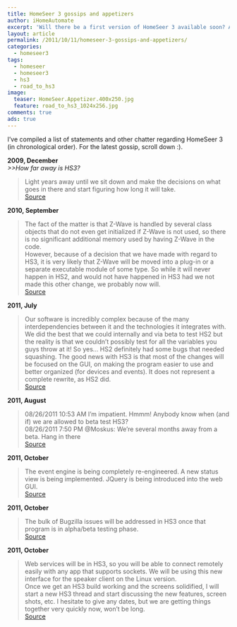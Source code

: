 ```yaml
---
title: HomeSeer 3 gossips and appetizers
author: iHomeAutomate
excerpt: 'Will there be a first version of HomeSeer 3 available soon? A summary of (official) statements and other HS3 gossip.'
layout: article
permalink: /2011/10/11/homeseer-3-gossips-and-appetizers/
categories:
  - homeseer3
tags:
  - homeseer
  - homeseer3
  - hs3
  - road_to_hs3
image:
  teaser: HomeSeer.Appetizer.400x250.jpg
  feature: road_to_hs3_1024x256.jpg
comments: true
ads: true
---
```

I&#8217;ve compiled a list of statements and other chatter regarding HomeSeer 3 (in chronological order). For the latest gossip, scroll down :).



**2009, December**  
*>>How far away is HS3?*
  
> Light years away until we sit down and make the decisions on what goes in there and start figuring how long it will take.  
[Source][1] 

**2010, September**
  
> The fact of the matter is that Z-Wave is handled by several class objects that do not even get initialized if Z-Wave is not used, so there is no significant additional memory used by having Z-Wave in the code.
<br/>However, because of a decision that we have made with regard to HS3, it is very likely that Z-Wave will be moved into a plug-in or a separate executable module of some type. So while it will never happen in HS2, and would not have happened in HS3 had we not made this other change, we probably now will.  
[Source][2]

**2011, July**
  
> Our software is incredibly complex because of the many interdependencies between it and the technologies it integrates with. We did the best that we could internally and via beta to test HS2 but the reality is that we couldn&#8217;t possibly test for all the variables you guys throw at it! So yes&#8230; HS2 definitely had some bugs that needed squashing. The good news with HS3 is that most of the changes will be focused on the GUI, on making the program easier to use and better organized (for devices and events). It does not represent a complete rewrite, as HS2 did.  
[Source][3] 

**2011, August**
  
> 08/26/2011 10:53 AM I&#8217;m impatient. Hmmm! Anybody know when (and if) we are allowed to beta test HS3?<br/>
08/26/2011 7:50 PM @Moskus: We&#8217;re several months away from a beta. Hang in there  
[Source][4]

**2011, October**
  
> The event engine is being completely re-engineered. A new status view is being implemented. JQuery is being introduced into the web GUI.  
[Source][5]

**2011, October**
  
> The bulk of Bugzilla issues will be addressed in HS3 once that program is in alpha/beta testing phase.  
[Source][6]

**2011, October**
  
> Web services will be in HS3, so you will be able to connect remotely easily with any app that supports sockets. We will be using this new interface for the speaker client on the Linux version.  
Once we get an HS3 build working and the screens solidified, I will start a new HS3 thread and start discussing the new features, screen shots, etc. I hesitate to give any dates, but we are getting things together very quickly now, won&#8217;t be long.  
[Source][7]

 [1]: http://board.homeseer.com/showpost.php?p=898440&postcount=146
 [2]: http://board.homeseer.com/showpost.php?p=937291&postcount=215
 [3]: http://board.homeseer.com/showpost.php?p=978598&postcount=81
 [4]: http://www.zwaves.dk/forum/viewtopic.php?p=5207&sid=14c732e88e45f60fac26e3877bfb726d#p5207
 [5]: http://board.homeseer.com/showpost.php?p=987078&postcount=34
 [6]: http://board.homeseer.com/showpost.php?p=987054&postcount=31
 [7]: http://board.homeseer.com/showpost.php?p=987164&postcount=42
